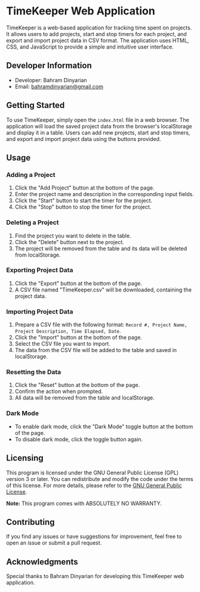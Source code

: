# TimeKeeper Web Application

TimeKeeper is a web-based application for tracking time spent on projects. It allows users to add projects, start and stop timers for each project, and export and import project data in CSV format. The application uses HTML, CSS, and JavaScript to provide a simple and intuitive user interface.

## Developer Information

- Developer: Bahram Dinyarian
- Email: bahramdinyarian@gmail.com

## Getting Started

To use TimeKeeper, simply open the `index.html` file in a web browser. The application will load the saved project data from the browser's localStorage and display it in a table. Users can add new projects, start and stop timers, and export and import project data using the buttons provided.

## Usage

### Adding a Project

1. Click the "Add Project" button at the bottom of the page.
2. Enter the project name and description in the corresponding input fields.
3. Click the "Start" button to start the timer for the project.
4. Click the "Stop" button to stop the timer for the project.

### Deleting a Project

1. Find the project you want to delete in the table.
2. Click the "Delete" button next to the project.
3. The project will be removed from the table and its data will be deleted from localStorage.

### Exporting Project Data

1. Click the "Export" button at the bottom of the page.
2. A CSV file named "TimeKeeper.csv" will be downloaded, containing the project data.

### Importing Project Data

1. Prepare a CSV file with the following format: `Record #, Project Name, Project Description, Time Elapsed, Date`.
2. Click the "Import" button at the bottom of the page.
3. Select the CSV file you want to import.
4. The data from the CSV file will be added to the table and saved in localStorage.

### Resetting the Data

1. Click the "Reset" button at the bottom of the page.
2. Confirm the action when prompted.
3. All data will be removed from the table and localStorage.

### Dark Mode

- To enable dark mode, click the "Dark Mode" toggle button at the bottom of the page.
- To disable dark mode, click the toggle button again.

## Licensing

This program is licensed under the GNU General Public License (GPL) version 3 or later. You can redistribute and modify the code under the terms of this license. For more details, please refer to the [GNU General Public License](https://www.gnu.org/licenses/).

**Note:** This program comes with ABSOLUTELY NO WARRANTY.

## Contributing

If you find any issues or have suggestions for improvement, feel free to open an issue or submit a pull request.

## Acknowledgments

Special thanks to Bahram Dinyarian for developing this TimeKeeper web application.
